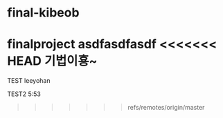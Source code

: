 # final-kibeob
finalproject
asdfasdfasdf
<<<<<<< HEAD
기법이횽~
=======


TEST leeyohan



TEST2 5:53  
>>>>>>> refs/remotes/origin/master
